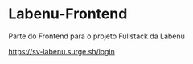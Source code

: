 # Labenu-Frontend
Parte do Frontend para o projeto Fullstack da Labenu

https://sv-labenu.surge.sh/login